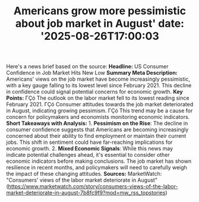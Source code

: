 ﻿---
title: "Americans grow more pessimistic about job market in August'
date: '2025-08-26T17:00:03"
category: "Markets"
summary: ""
slug: "americans grow more pessimistic about job market in august"
source_urls:
  - "https://www.marketwatch.com/story/consumers-views-of-the-labor-market-deteriorate-in-august-7b8fc9f9?mod=mw_rss_topstories"
seo:
  title: "Americans grow more pessimistic about job market in August | Hash n Hedge'
  description: '"
  keywords: ["news", "markets", "brief"]
---
Here's a news brief based on the source:  **Headline:** US Consumer Confidence in Job Market Hits New Low  **Summary Meta Description:** Americans' views on the job market have become increasingly pessimistic, with a key gauge falling to its lowest level since February 2021. This decline in confidence could signal potential concerns for economic growth.  **Key Points:**  ΓÇó The outlook on the labor market fell to its lowest reading since February 2021. ΓÇó Consumer attitudes towards the job market deteriorated in August, indicating growing pessimism. ΓÇó This trend may be a cause for concern for policymakers and economists monitoring economic indicators.  **Short Takeaways with Analysis:**  1. **Pessimism on the Rise**: The decline in consumer confidence suggests that Americans are becoming increasingly concerned about their ability to find employment or maintain their current jobs. This shift in sentiment could have far-reaching implications for economic growth. 2. **Mixed Economic Signals**: While this news may indicate potential challenges ahead, it's essential to consider other economic indicators before making conclusions. The job market has shown resilience in recent months, and policymakers will need to carefully weigh the impact of these changing attitudes.  **Sources:** MarketWatch: "Consumers' views of the labor market deteriorate in August" (https://www.marketwatch.com/story/consumers-views-of-the-labor-market-deteriorate-in-august-7b8fc9f9?mod=mw_rss_topstories) 
